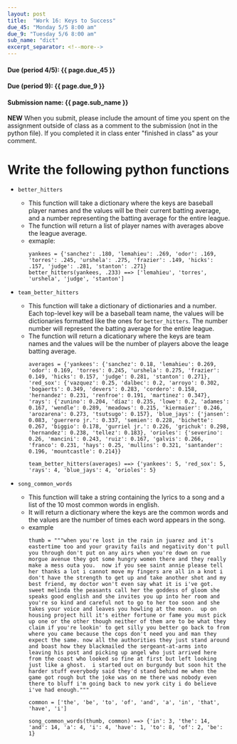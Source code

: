 ```yaml
---
layout: post
title:  "Work 16: Keys to Success"
due_45: "Monday 5/5 8:00 am"
due_9: "Tuesday 5/6 8:00 am"
sub_name: "dict"
excerpt_separator: <!--more-->
---
```


#### Due (period 4/5): {{ page.due_45 }}
#### Due (period 9): {{ page.due_9 }}

#### Submission name: {{ page.sub_name }}
<!--more-->

**NEW** When you submit, please include the amount of time you spent on the assignment outside of class as a comment to the submission (not in the python file). If you completed it in class enter "finished in class" as your comment.

# Write the following python functions
* `better_hitters`
  * This function will take a dictionary where the keys are baseball player names and the values will be their current batting average, and a number representing the batting average for the entire league.
  * The function will return a list of player names with averages above the league average.
  * exmaple:
    ```
    yankees = {'sanchez': .180, 'lemahieu': .269, 'odor': .169, 'torres': .245, 'urshela': .275, 'frazier': .149, 'hicks': .157, 'judge': .281, 'stanton': .271}
    better_hitters(yankees, .233) ==> ['lemahieu', 'torres', 'urshela', 'judge', 'stanton']
    ```

* `team_better_hitters`
  * This function will take a dictionary of dictionaries and a number. Each top-level key will be a baseball team name, the values will be dictionaries  formatted like the ones for `better_hitters`. The number number will represent the batting average for the entire league.
  * The function will return a dicationary where the keys are team names and the values will be the number of players above the leage batting average.
    ```
    averages = {'yankees': {'sanchez': 0.18, 'lemahieu': 0.269, 'odor': 0.169, 'torres': 0.245, 'urshela': 0.275, 'frazier': 0.149, 'hicks': 0.157, 'judge': 0.281, 'stanton': 0.271}, 'red_sox': {'vazquez': 0.25, 'dalbec': 0.2, 'arroyo': 0.302, 'bogaerts': 0.349, 'devers': 0.283, 'cordero': 0.158, 'hernandez': 0.231, 'renfroe': 0.191, 'martinez': 0.347}, 'rays': {'zunino': 0.204, 'díaz': 0.235, 'lowe': 0.2, 'adames': 0.167, 'wendle': 0.289, 'meadows': 0.215, 'kiermaier': 0.246, 'arozarena': 0.273, 'tsutsugo': 0.157}, 'blue_jays': {'jansen': 0.083, 'guerrero jr.': 0.337, 'semien': 0.228, 'bichette': 0.267, 'biggio': 0.178, 'gurriel jr.': 0.226, 'grichuk': 0.298, 'hernandez': 0.238, 'tellez': 0.183}, 'orioles': {'severino': 0.26, 'mancini': 0.243, 'ruiz': 0.167, 'galvis': 0.266, 'franco': 0.231, 'hays': 0.25, 'mullins': 0.321, 'santander': 0.196, 'mountcastle': 0.214}}

    team_better_hitters(averages) ==> {'yankees': 5, 'red_sox': 5, 'rays': 4, 'blue_jays': 4, 'orioles': 5}
    ```

* `song_common_words`
  * This function will take a string containing the lyrics to a song and a list of the 10 most common words in english.
  * It will return a dictionary where the keys are the common words and the values are the number of times each word appears in the song.
  * example
    ```
    thumb = """when you're lost in the rain in juarez and it's eastertime too and your gravity fails and negativity don't pull you through don't put on any airs when you're down on rue morgue avenue they got some hungry women there and they really make a mess outa you.  now if you see saint annie please tell her thanks a lot i cannot move my fingers are all in a knot i don't have the strength to get up and take another shot and my best friend, my doctor won't even say what it is i've got.  sweet melinda the peasants call her the goddess of gloom she speaks good english and she invites you up into her room and you're so kind and careful not to go to her too soon and she takes your voice and leaves you howling at the moon.  up on housing project hill it's either fortune or fame you must pick up one or the other though neither of them are to be what they claim if you're lookin' to get silly you better go back to from where you came because the cops don't need you and man they expect the same. now all the authorities they just stand around and boast how they blackmailed the sergeant-at-arms into leaving his post and picking up angel who just arrived here from the coast who looked so fine at first but left looking just like a ghost.  i started out on burgundy but soon hit the harder stuff everybody said they'd stand behind me when the game got rough but the joke was on me there was nobody even there to bluff i'm going back to new york city i do believe i've had enough."""

    common = ['the', 'be', 'to', 'of', 'and', 'a', 'in', 'that', 'have', 'i']

    song_common_words(thumb, common) ==> {'in': 3, 'the': 14, 'and': 14, 'a': 4, 'i': 4, 'have': 1, 'to': 8, 'of': 2, 'be': 1}
    ```

